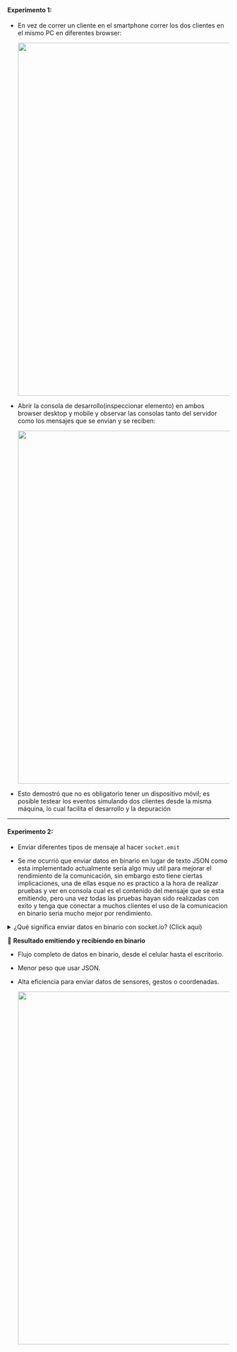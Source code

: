 #### Experimento 1:

- En vez de correr un cliente en el smartphone correr los dos clientes en el mismo PC en diferentes browser:

  <img src="https://i.imgur.com/iKdGU2T.gif" width=800>

- Abrir la consola de desarrollo(inspeccionar elemento) en ambos browser desktop y mobile y observar las consolas tanto del servidor como los mensajes que se envian y se reciben:

  <img src="https://i.imgur.com/toAATKu.gif" width=800>

- Esto demostró que no es obligatorio tener un dispositivo móvil; es posible testear los eventos simulando dos clientes desde la misma máquina, lo cual facilita el desarrollo y la depuración

---

#### Experimento 2:

- Enviar diferentes tipos de mensaje al hacer `socket.emit`

- Se me ocurrió que enviar datos en binario en lugar de texto JSON como esta implementado actualmente sería algo muy util para mejorar el rendimiento de la comunicación, sin embargo esto tiene ciertas implicaciones, una de ellas esque no es practico a la hora de realizar pruebas y ver en consola cual es el contenido del mensaje que se esta emitiendo, pero una vez todas las pruebas hayan sido realizadas con exito y tenga que conectar a muchos clientes el uso de la comunicacion en binario seria mucho mejor por rendimiento.

<details>
  <summary>¿Qué significa enviar datos en binario con socket.io? (Click aquí)</summary>

  - Socket.IO permite enviar tipos de datos binarios como:
    - `ArrayBuffer`
    - `Buffer` (en Node.js)
    - `Blob` (en navegadores)
    - `TypedArrays` (`Uint8Array`, `Float32Array`, etc.)


  <details>
      
  <summary>Ejemplo (cliente)</summary>
      
    ```js
    const buffer = new ArrayBuffer(8);
    const view = new Float32Array(buffer);
    view[0] = mouseX;
    view[1] = mouseY;
    socket.emit('message', buffer);

    ```
      
  </details>

  <details>
      
  <summary>Ejemplo (servidor)</summary>
      
    ```js
    socket.on('message', (buffer) => {
    const view = new Float32Array(buffer);
    console.log(`X: ${view[0]}, Y: ${view[1]}`);
    });

    ```
      
  </details>

**¿Cuándo conviene usar binario?**

| Situación                                           | ¿Conviene usar binario? | Razón                                  |
| --------------------------------------------------- | ----------------------- | -------------------------------------- |
| Comunicación simple con pocos datos (x, y)          | ❌ No                    | JSON es más fácil de manejar y leer    |
| Alto volumen de datos (p.ej., sensores o streaming) | ✅ Sí                    | Menor sobrecarga, más eficiente        |
| Precisión estricta (p.ej., `Float32`)               | ✅ Sí                    | Control total del tipo de dato         |
| Facilidad de depuración y pruebas                   | ❌ No                    | Es más difícil inspeccionar en consola |


**¿Afecta enviar los datos en binario?**

Sí, **afecta de forma positiva en rendimiento**, **pero negativa en legibilidad y simplicidad**. Veamos cómo:

**Pros**

- Reduces el **tamaño del mensaje** (sin strings, sin claves tipo `"x": ...`).
- Evitas el **parseo de JSON**, que es costoso en tiempo de CPU si se envían muchos mensajes.
- Puedes transmitir más datos por segundo (útil en instalaciones o visualizaciones intensivas).

**Contras**

- Más **complejo de depurar**.
- Requiere **conversión manual** en ambos extremos (buffer ↔ datos).
- Puede ser excesivo para proyectos simples o de prototipado rápido.

> [!TIP]
> **¿Qué es lo mejor?**
>
> - Para esta **fase de experimentación y aprendizaje**, lo mejor es **usar JSON** por su **claridad**.
> - Para proyectos finales donde se espera **mayor carga de mensajes**, **retos de rendimiento** o **uso de dispositivos con hardware limitado**, podrías migrar a binario.

> [!IMPORTANT]
> **Así podría comprobar el rendimiento con muchos mas clientes conectados:**
> 
> compararando estas dos versiones de emision:
> 
> 1. Emitiendo con `socket.emit('message', JSON.stringify({...}))`
> 2. Emitiendo con `socket.emit('message', new Float32Array([x, y]).buffer)`
> 
> Y medir en consola:
> 
> - Tamaño de mensaje (`console.log(data.byteLength)`)
> - Rendimiento (frames por segundo, tiempos de respuesta)
> - Facilidad de mantenimiento

Ejemplo implementando la emision en binario

<details>
  <summary>SERVIDOR (server.js)</summary>
  
Recepción y lectura del buffer
```js
const express = require('express');
const http = require('http');
const socketIO = require('socket.io');

const app = express();
const server = http.createServer(app); 
const io = socketIO(server); 
const port = 3000;

app.use(express.static('public'));

io.on('connection', (socket) => {
    console.log('New client connected');

    socket.on('message', (data) => {
        if (Buffer.isBuffer(data)) {
            // Convertir buffer a Float32Array
            const floatData = new Float32Array(data.buffer, data.byteOffset, data.byteLength / 4);
            const x = floatData[0];
            const y = floatData[1];
            console.log(`Received binary coordinates: x=${x}, y=${y}`);

            // Reenviar a otros clientes como binario
            socket.broadcast.emit('message', data);
        } else {
            console.log(`Received non-binary message:`, data);
        }
    });

    socket.on('disconnect', () => {
        console.log('Client disconnected');
    });
});

server.listen(port, () => {
    console.log(`Server is listening on http://localhost:${port}`);
});

```
</details>

<img src="https://i.imgur.com/a9fD8Dw.png" width="800">

<details>
  <summary>CLIENTE (mobile/sketch.js)</summary>

envío en binario con `Float32Array`

```js
let socket;

function setup() {
    createCanvas(300, 400);
    background(220);
    socket = io();

    socket.on('connect', () => {
        console.log('Connected to server');
    });

    socket.on('disconnect', () => {
        console.log('Disconnected from server');
    });

    socket.on('connect_error', (error) => {
        console.error('Socket.IO error:', error);
    });
}

function touchMoved() {
    // Creamos un buffer binario para enviar X e Y como float de 32 bits
    const buffer = new ArrayBuffer(8); // 2 * 4 bytes = 8 bytes
    const view = new Float32Array(buffer);
    view[0] = mouseX;
    view[1] = mouseY;

    socket.emit('message', buffer); // Envío binario
    return false; // Previene el scroll en móviles
}

```
  
</details>

<img src="https://i.imgur.com/tHRaFHr.png" width="800">

<details>
  <summary>CLIENTE (desktop/sketch.js)</summary>
  
- Se verifica si lo recibido es un ArrayBuffer (tipo de dato binario).
- Se interpreta como Float32Array, asumiendo que los dos primeros valores son `x` e `y`.
- Se actualiza la posición del círculo y se muestra en consola.
  
Lectura de datos binarios
```js
let socket;
let circleX = 200;
let circleY = 200;

function setup() {
    createCanvas(300, 400);
    background(220);
    socket = io();

    socket.on('connect', () => {
        console.log('Connected to server');
    });

    socket.on('message', (data) => {
        if (data instanceof ArrayBuffer) {
            const view = new Float32Array(data);
            circleX = view[0];
            circleY = view[1];
            console.log(`Received binary data: x=${circleX}, y=${circleY}`);
        } else {
            console.log("Received non-binary data:", data);
        }
    });

    socket.on('disconnect', () => {
        console.log('Disconnected from server');
    });

    socket.on('connect_error', (error) => {
        console.error('Socket.IO error:', error);
    });
}

function draw() {
    background(220);
    fill(0, 0, 255);
    ellipse(circleX, circleY, 50, 50);
}

```
</details>

<img src="https://i.imgur.com/aD3m0Vm.png" width="800">

> [!WARNING]
>
> Esto genera un error en consola ya explicaré que es lo que pasó
> 
> <img src="https://i.imgur.com/TRD5of2.png" width="800">

<details>
  <summary>Solución al error</summary>

```
RangeError: start offset of Float32Array should be a multiple of 4
```

significa que el buffer binario recibido no está alineado correctamente para ser leído como un `Float32Array`, es decir, el inicio del arreglo (`byteOffset`) **no cae en una dirección múltiplo de 4**, lo cual es obligatorio para `Float32Array`.

- Solución recomendada:
  - Asegúrarse de que el **cliente móvil** esté enviando un `Float32Array.buffer` directamente (no un `Uint8Array` o similar!), y que **el servidor no esté transformando ni reinterpretando** esos datos.

Así sería el flujo corregido y seguro:

<details>
  <summary>CLIENTE MOBILE</summary>

 emitiendo binario correctamente

```js
function touchMoved() {
    const data = new Float32Array([mouseX, mouseY]);
    socket.emit('message', data.buffer); // ✅ Se envía el ArrayBuffer directamente
    return false;
}
```
</details>

<details>
  <summary>Servidor</summary>

manejo correcto del buffer binario

```js
io.on('connection', (socket) => {
    console.log('New client connected');

    socket.on('message', (data) => {
        if (data instanceof ArrayBuffer) {
            try {
                // No usar offset ni longitud personalizada
                const floatData = new Float32Array(data);
                console.log(`Received binary: x=${floatData[0]} y=${floatData[1]}`);

                // Retransmitir el mismo buffer sin modificar
                socket.broadcast.emit('message', data);
            } catch (e) {
                console.error("Error parsing binary data:", e);
            }
        } else {
            console.log("Non-binary message:", data);
        }
    });

    socket.on('disconnect', () => {
        console.log('Client disconnected');
    });
});
```
</details>

</details>

- **¿Por qué funciona esta solución?**
    - `new Float32Array(data)` es más seguro que pasar manualmente `byteOffset` y `byteLength` si no tienes garantías de alineación.
    - Esto funciona bien **si el emisor usa `Float32Array(buffer)` directamente**, como hicimos en el `touchMoved()` del móvil.

Así quedarian los scripts corregifos:

<details>
  <summary>CLiente Mobile Sketch.js</summary>
  
```js
let socket;

function setup() {
    createCanvas(300, 400);
    background(220);
    socket = io();

    socket.on('connect', () => {
        console.log('Connected to server');
    });

    socket.on('disconnect', () => {
        console.log('Disconnected from server');
    });

    socket.on('connect_error', (error) => {
        console.error('Socket.IO error:', error);
    });
}

function draw() {
    background(220);
    fill(255, 128, 0);
    textAlign(CENTER, CENTER);
    textSize(24);
    text('Touch to move the circle', width / 2, height / 2);
}

function touchMoved() {
    const data = new Float32Array([mouseX, mouseY]);
    socket.emit('message', data.buffer);

    //socket.emit('message', buffer); // Envío binario
    return false; // Previene el scroll en móviles
}

```
</details>

<details>
  <summary>Server server.js</summary>
  
```js
const express = require('express');
const http = require('http');
const socketIO = require('socket.io');

const app = express();
const server = http.createServer(app); 
const io = socketIO(server); 
const port = 3000;

app.use(express.static('public'));

io.on('connection', (socket) => {
    console.log('New client connected');

    socket.on('message', (data) => {
            const floatData = new Float32Array(data);
            console.log(`Received binary coordinates:`, floatData);

            // Reenviar a otros clientes como binario
            socket.broadcast.emit('message', data);
    });

    socket.on('disconnect', () => {
        console.log('Client disconnected');
    });
});

server.listen(port, () => {
    console.log(`Server is listening on http://localhost:${port}`);
});

```
</details>

<details>
  <summary>Cliente Desktop Sketch.js</summary>
  
```js
let socket;
let circleX = 200;
let circleY = 200;

function setup() {
    createCanvas(300, 400);
    background(220);
    socket = io();

    socket.on('connect', () => {
        console.log('Connected to server');
    });

    socket.on('message', (data) => {
        if (data instanceof ArrayBuffer) {
            const floatData = new Float32Array(data);
            circleX = floatData[0];
            circleY = floatData[1];
            console.log(`Received binary data: x=${circleX}, y=${circleY}`);
        } else {
            console.log("Received non-binary data:", data);
        }
    });

    socket.on('disconnect', () => {
        console.log('Disconnected from server');
    });

    socket.on('connect_error', (error) => {
        console.error('Socket.IO error:', error);
    });
}

function draw() {
    background(220);
    fill(255, 0, 0);
    ellipse(circleX, circleY, 50, 50);
}

```
</details>

</details>

🧪 **Resultado emitiendo y recibiendo en binario**

- Flujo completo de datos en binario, desde el celular hasta el escritorio.
- Menor peso que usar JSON.
- Alta eficiencia para enviar datos de sensores, gestos o coordenadas.

  <img src="https://i.imgur.com/OVoaDoq.gif" width="800">
